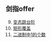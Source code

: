 ## 剑指offer
9. [变态跳台阶](new-coder/SwordRefersToOffer/9.JumpFloorII.md)
10. [矩形覆盖](new-coder/SwordRefersToOffer/10.RectangularCover.md)
11. [二进制中1的个数](new-coder/SwordRefersToOffer/11.NumberOf1.md)
